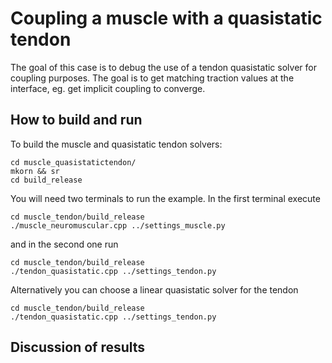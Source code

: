 # Coupling a muscle with a quasistatic tendon

The goal of this case is to debug the use of a tendon quasistatic solver for coupling purposes. The goal is to get matching traction values at the interface, eg. get implicit coupling to converge. 

## How to build and run

To build the muscle and quasistatic tendon solvers:
```
cd muscle_quasistatictendon/
mkorn && sr
cd build_release
```

You will need two terminals to run the example. In the first terminal execute
```
cd muscle_tendon/build_release
./muscle_neuromuscular.cpp ../settings_muscle.py
```

and in the second one run
```
cd muscle_tendon/build_release
./tendon_quasistatic.cpp ../settings_tendon.py
```

Alternatively you can choose a linear quasistatic solver for the tendon
```
cd muscle_tendon/build_release
./tendon_quasistatic.cpp ../settings_tendon.py
```

## Discussion of results
